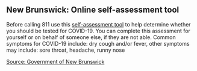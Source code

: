 ## New Brunswick: Online self-assessment tool

Before calling 811 use this [self-assessment tool](https://www2.gnb.ca/content/gnb/en/departments/ocmoh/cdc/content/respiratory_diseases/coronavirus.html) to help determine whether you should be tested for COVID-19. You can complete this assessment for yourself or on behalf of someone else, if they are not able. Common symptoms for COVID-19 include: dry cough and/or fever, other symptoms may include: sore throat, headache, runny nose

[Source: Government of New Brunswick](https://www2.gnb.ca/content/gnb/en/departments/ocmoh/cdc/content/respiratory_diseases/coronavirus.html)
